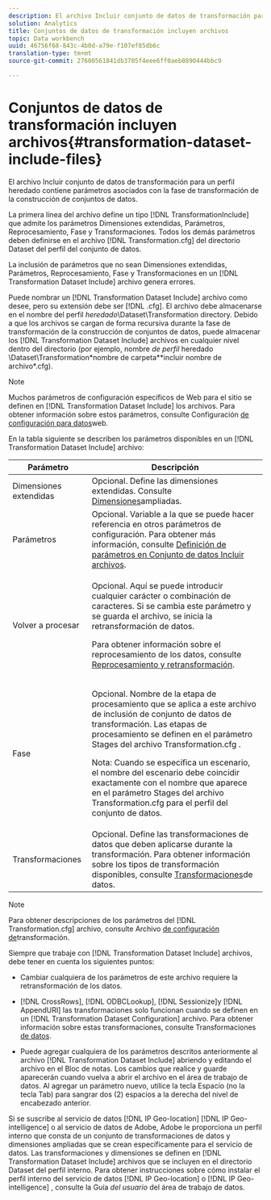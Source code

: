 ```yaml
---
description: El archivo Incluir conjunto de datos de transformación para un perfil heredado contiene parámetros asociados con la fase de transformación de la construcción de conjuntos de datos.
solution: Analytics
title: Conjuntos de datos de transformación incluyen archivos
topic: Data workbench
uuid: 46756f68-843c-4b0d-a79e-f107ef85db6c
translation-type: tm+mt
source-git-commit: 27600561841db3705f4eee6ff0aeb8890444bbc9

---
```



# Conjuntos de datos de transformación incluyen archivos{#transformation-dataset-include-files}

El archivo Incluir conjunto de datos de transformación para un perfil heredado contiene parámetros asociados con la fase de transformación de la construcción de conjuntos de datos.

La primera línea del archivo define un tipo [!DNL TransformationInclude] que admite los parámetros Dimensiones extendidas, Parámetros, Reprocesamiento, Fase y Transformaciones. Todos los demás parámetros deben definirse en el archivo [!DNL Transformation.cfg] del directorio Dataset del perfil del conjunto de datos.

La inclusión de parámetros que no sean Dimensiones extendidas, Parámetros, Reprocesamiento, Fase y Transformaciones en un [!DNL Transformation Dataset Include] archivo genera errores.

Puede nombrar un [!DNL Transformation Dataset Include] archivo como desee, pero su extensión debe ser [!DNL .cfg]. El archivo debe almacenarse en el nombre del perfil *heredado*\Dataset\Transformation directory. Debido a que los archivos se cargan de forma recursiva durante la fase de transformación de la construcción de conjuntos de datos, puede almacenar los [!DNL Transformation Dataset Include] archivos en cualquier nivel dentro del directorio (por ejemplo, nombre *de perfil* heredado \Dataset\Transformation\*nombre de carpeta*\*incluir nombre de archivo*.cfg).

>[!NOTE]
>
>Muchos parámetros de configuración específicos de Web para el sitio se definen en [!DNL Transformation Dataset Include] los archivos. Para obtener información sobre estos parámetros, consulte Configuración [de configuración para datos](../../../../home/c-dataset-const-proc/c-config-web-data/c-config-web-data.md#concept-9a306b65483a484bb3f6f3c1d7e77519)web.

En la tabla siguiente se describen los parámetros disponibles en un [!DNL Transformation Dataset Include] archivo:

<table id="table_7BD343888D9145BCBA889B531A4D18F8"> 
 <thead> 
  <tr> 
   <th colname="col1" class="entry"> Parámetro </th> 
   <th colname="col2" class="entry"> Descripción </th> 
  </tr> 
 </thead>
 <tbody> 
  <tr> 
   <td colname="col1"> Dimensiones extendidas </td> 
   <td colname="col2"> Opcional. Define las dimensiones extendidas. Consulte <a href="../../../../home/c-dataset-const-proc/c-ex-dim/c-abt-ex-dim.md"> Dimensiones</a>ampliadas. </td> 
  </tr> 
  <tr> 
   <td colname="col1"> Parámetros </td> 
   <td colname="col2"> Opcional. Variable a la que se puede hacer referencia en otros parámetros de configuración. Para obtener más información, consulte <a href="../../../../home/c-dataset-const-proc/c-dataset-inc-files/c-def-param-dataset-inc-files/c-def-param-dataset-inc-files.md#concept-5ad06acc8dc44bf2a99643fafdd56b50"> Definición de parámetros en Conjunto de datos Incluir archivos</a>. </td> 
  </tr> 
  <tr> 
   <td colname="col1"> Volver a procesar </td> 
   <td colname="col2"> <p>Opcional. Aquí se puede introducir cualquier carácter o combinación de caracteres. Si se cambia este parámetro y se guarda el archivo, se inicia la retransformación de datos. </p> <p> Para obtener información sobre el reprocesamiento de los datos, consulte <a href="../../../../home/c-dataset-const-proc/c-reproc-retrans/c-unst-reproc-retrans.md"> Reprocesamiento y retransformación</a>. </p> </td> 
  </tr> 
  <tr> 
   <td colname="col1"> Fase </td> 
   <td colname="col2"> <p>Opcional. Nombre de la etapa de procesamiento que se aplica a este <span class="wintitle"> archivo de inclusión</span> de conjunto de datos de transformación. Las etapas de procesamiento se definen en el parámetro Stages del <span class="filepath"> archivo Transformation.cfg</span> . </p> <p> <p>Nota: Cuando se especifica un escenario, el nombre del escenario debe coincidir exactamente con el nombre que aparece en el parámetro Stages del <span class="filepath"> archivo Transformation.cfg</span> para el perfil del conjunto de datos. </p> </p> </td> 
  </tr> 
  <tr> 
   <td colname="col1"> Transformaciones </td> 
   <td colname="col2"> Opcional. Define las transformaciones de datos que deben aplicarse durante la transformación. Para obtener información sobre los tipos de transformación disponibles, consulte <a href="../../../../home/c-dataset-const-proc/c-data-trans/c-abt-transf.md"> Transformaciones</a>de datos. </td> 
  </tr> 
 </tbody> 
</table>

>[!NOTE]
>
>Para obtener descripciones de los parámetros del [!DNL Transformation.cfg] archivo, consulte Archivo [de configuración de](../../../../home/c-dataset-const-proc/c-trans-config-file/c-abt-trans-config-file.md)transformación.

Siempre que trabaje con [!DNL Transformation Dataset Include] archivos, debe tener en cuenta los siguientes puntos:

* Cambiar cualquiera de los parámetros de este archivo requiere la retransformación de los datos.
* [!DNL CrossRows], [!DNL ODBCLookup], [!DNL Sessionize]y [!DNL AppendURI] las transformaciones solo funcionan cuando se definen en un [!DNL Transformation Dataset Configuration] archivo. Para obtener información sobre estas transformaciones, consulte Transformaciones [de datos](../../../../home/c-dataset-const-proc/c-data-trans/c-abt-transf.md).

* Puede agregar cualquiera de los parámetros descritos anteriormente al archivo [!DNL Transformation Dataset Include] abriendo y editando el archivo en el Bloc de notas. Los cambios que realice y guarde aparecerán cuando vuelva a abrir el archivo en el área de trabajo de datos. Al agregar un parámetro nuevo, utilice la tecla Espacio (no la tecla Tab) para sangrar dos (2) espacios a la derecha del nivel de encabezado anterior.

Si se suscribe al servicio de datos [!DNL IP Geo-location] [!DNL IP Geo-intelligence] o al servicio de datos de Adobe, Adobe le proporciona un perfil interno que consta de un conjunto de transformaciones de datos y dimensiones ampliadas que se crean específicamente para el servicio de datos. Las transformaciones y dimensiones se definen en [!DNL Transformation Dataset Include] archivos que se incluyen en el directorio Dataset del perfil interno. Para obtener instrucciones sobre cómo instalar el perfil interno del servicio de datos [!DNL IP Geo-location] o [!DNL IP Geo-intelligence] , consulte la Guía *del usuario* del área de trabajo de datos.
